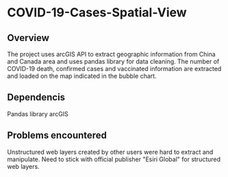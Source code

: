 # COVID-19-Cases-Spatial-View
## Overview
The project uses arcGIS API to extract geographic information from China and Canada area and uses pandas library for data cleaning.
The number of COVID-19 death, confirmed cases and vaccinated information are extracted and loaded on the map indicated in the bubble chart.

## Dependencis
Pandas library
arcGIS

## Problems encountered
Unstructured web layers created by other users were hard to extract and manipulate. Need to stick with official publisher "Esiri Global" for structured web layers.
